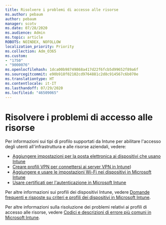 ```yaml
---
title: Risolvere i problemi di accesso alle risorse
ms.author: pebaum
author: pebaum
manager: scotv
ms.date: 07/28/2020
ms.audience: Admin
ms.topic: article
ROBOTS: NOINDEX, NOFOLLOW
localization_priority: Priority
ms.collection: Adm_O365
ms.custom:
- "1750"
- "9000076"
ms.openlocfilehash: 1dca00b98749868a417d22f6fcb5d99652f89a6f
ms.sourcegitcommit: e90b918f02102cd9764881c2d8c914567c6b070e
ms.translationtype: HT
ms.contentlocale: it-IT
ms.lasthandoff: 07/29/2020
ms.locfileid: "46509065"
---
```

# <a name="troubleshoot-resource-access-issues"></a>Risolvere i problemi di accesso alle risorse

Per informazioni sui tipi di profilo supportati da Intune per abilitare l'accesso degli utenti all'infrastruttura e alle risorse aziendali, vedere:

- [Aggiungere impostazioni per la posta elettronica ai dispositivi che usano Intune](https://docs.microsoft.com/intune/email-settings-configure)
- [Creare profili VPN per connettersi ai server VPN in Intune](https://docs.microsoft.com/intune/vpn-settings-configure))
- [Aggiungere e usare le impostazioni Wi-Fi nei dispositivi in Microsoft Intune](https://docs.microsoft.com/intune/wi-fi-settings-configure)
- [Usare certificati per l'autenticazione in Microsoft Intune](https://docs.microsoft.com/intune/certificates-configure)

Per altre informazioni sui profili dei dispositivi Intune, vedere [Domande frequenti e risposte su criteri e profili dei dispositivi in Microsoft Intune](https://docs.microsoft.com/intune/device-profile-troubleshoot).

Per altre informazioni sulla risoluzione dei problemi relativi ai profili di accesso alle risorse, vedere [Codici e descrizioni di errore più comuni in Microsoft Intune](https://docs.microsoft.com/intune/troubleshoot-company-resource-access-problems).